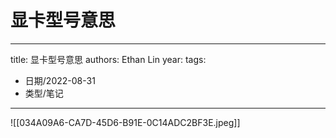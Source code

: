 # 显卡型号意思


---
title: 显卡型号意思
authors: Ethan Lin
year:
tags:
  - 日期/2022-08-31 
  - 类型/笔记 
---



![[034A09A6-CA7D-45D6-B91E-0C14ADC2BF3E.jpeg]]